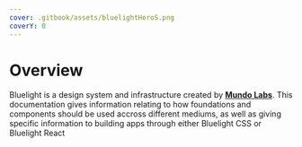 ```yaml
---
cover: .gitbook/assets/bluelightHeroS.png
coverY: 0
---
```


# Overview

Bluelight is a design system and infrastructure created by [**Mundo Labs**](https://mundolabs.cc). This documentation gives information relating to how foundations and components should be used accross different mediums, as well as giving specific information to building apps through either Bluelight CSS or Bluelight React



